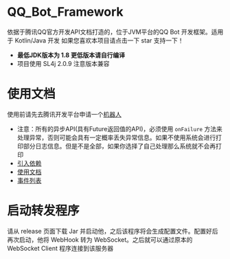 # QQ_Bot_Framework

依据于腾讯QQ官方开发API文档打造的，位于JVM平台的QQ Bot 开发框架。适用于 Kotlin/Java 开发
如果您喜欢本项目请点击一下 star 支持一下！

* **最低JDK版本为 1.8 更低版本请自行编译**
* 项目使用 SL4j 2.0.9 注意版本兼容
# 使用文档

使用前请先去腾讯开发平台申请一个[机器人](https://q.qq.com/#/app/bot)

* 注意：所有的异步API(具有Future返回值的API)，必须使用 `onFailure` 方法来处理异常，否则可能会具有一定概率丢失异常信息。如果不使用系统会进行打印部分日志信息。但是不是全部，如果你选择了自己处理那么系统就不会再打印
* [引入依赖](docs%2Fdependent.md)
* [使用文档](docs%2Flogin.md)
* [事件列表](docs%2Fevents.md)

# 启动转发程序
请从 release 页面下载 Jar 并启动他，之后该程序将会生成配置文件。配置好后再次启动，他将 WebHook 转为 WebSocket。之后就可以通过原本的 WebSocket Client 程序连接到该服务器
